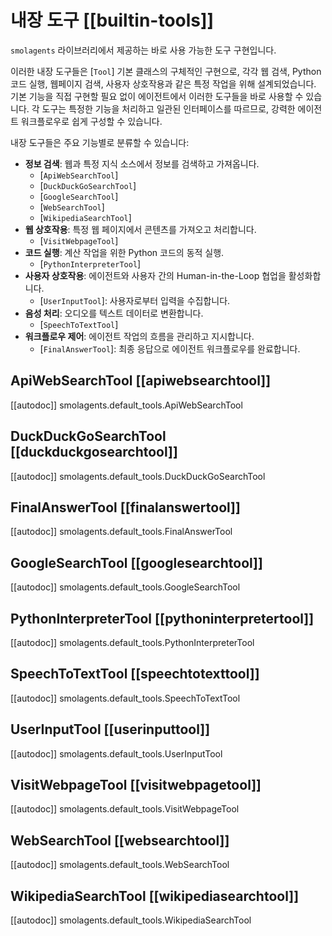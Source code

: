 # 내장 도구 [[builtin-tools]]

`smolagents` 라이브러리에서 제공하는 바로 사용 가능한 도구 구현입니다.

이러한 내장 도구들은 [`Tool`] 기본 클래스의 구체적인 구현으로, 각각 웹 검색, Python 코드 실행, 웹페이지 검색, 사용자 상호작용과 같은 특정 작업을 위해 설계되었습니다.
기본 기능을 직접 구현할 필요 없이 에이전트에서 이러한 도구들을 바로 사용할 수 있습니다.
각 도구는 특정한 기능을 처리하고 일관된 인터페이스를 따르므로, 강력한 에이전트 워크플로우로 쉽게 구성할 수 있습니다.

내장 도구들은 주요 기능별로 분류할 수 있습니다:
- **정보 검색**: 웹과 특정 지식 소스에서 정보를 검색하고 가져옵니다.
  - [`ApiWebSearchTool`]
  - [`DuckDuckGoSearchTool`]
  - [`GoogleSearchTool`]
  - [`WebSearchTool`]
  - [`WikipediaSearchTool`]
- **웹 상호작용**: 특정 웹 페이지에서 콘텐츠를 가져오고 처리합니다.
  - [`VisitWebpageTool`]
- **코드 실행**: 계산 작업을 위한 Python 코드의 동적 실행.
  - [`PythonInterpreterTool`]
- **사용자 상호작용**: 에이전트와 사용자 간의 Human-in-the-Loop 협업을 활성화합니다.
  - [`UserInputTool`]: 사용자로부터 입력을 수집합니다.
- **음성 처리**: 오디오를 텍스트 데이터로 변환합니다.
  - [`SpeechToTextTool`]
- **워크플로우 제어**: 에이전트 작업의 흐름을 관리하고 지시합니다.
  - [`FinalAnswerTool`]: 최종 응답으로 에이전트 워크플로우를 완료합니다.

## ApiWebSearchTool [[apiwebsearchtool]]

[[autodoc]] smolagents.default_tools.ApiWebSearchTool

## DuckDuckGoSearchTool [[duckduckgosearchtool]]

[[autodoc]] smolagents.default_tools.DuckDuckGoSearchTool

## FinalAnswerTool [[finalanswertool]]

[[autodoc]] smolagents.default_tools.FinalAnswerTool

## GoogleSearchTool [[googlesearchtool]]

[[autodoc]] smolagents.default_tools.GoogleSearchTool

## PythonInterpreterTool [[pythoninterpretertool]]

[[autodoc]] smolagents.default_tools.PythonInterpreterTool

## SpeechToTextTool [[speechtotexttool]]

[[autodoc]] smolagents.default_tools.SpeechToTextTool

## UserInputTool [[userinputtool]]

[[autodoc]] smolagents.default_tools.UserInputTool

## VisitWebpageTool [[visitwebpagetool]]

[[autodoc]] smolagents.default_tools.VisitWebpageTool

## WebSearchTool [[websearchtool]]

[[autodoc]] smolagents.default_tools.WebSearchTool

## WikipediaSearchTool [[wikipediasearchtool]]

[[autodoc]] smolagents.default_tools.WikipediaSearchTool